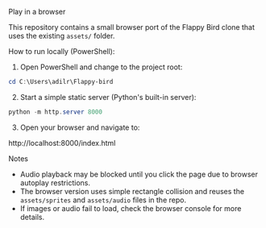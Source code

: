 Play in a browser

This repository contains a small browser port of the Flappy Bird clone that uses the existing `assets/` folder.

How to run locally (PowerShell):

1. Open PowerShell and change to the project root:

```powershell
cd C:\Users\adilr\Flappy-bird
```

2. Start a simple static server (Python's built-in server):

```powershell
python -m http.server 8000
```

3. Open your browser and navigate to:

http://localhost:8000/index.html

Notes
- Audio playback may be blocked until you click the page due to browser autoplay restrictions.
- The browser version uses simple rectangle collision and reuses the `assets/sprites` and `assets/audio` files in the repo.
- If images or audio fail to load, check the browser console for more details.